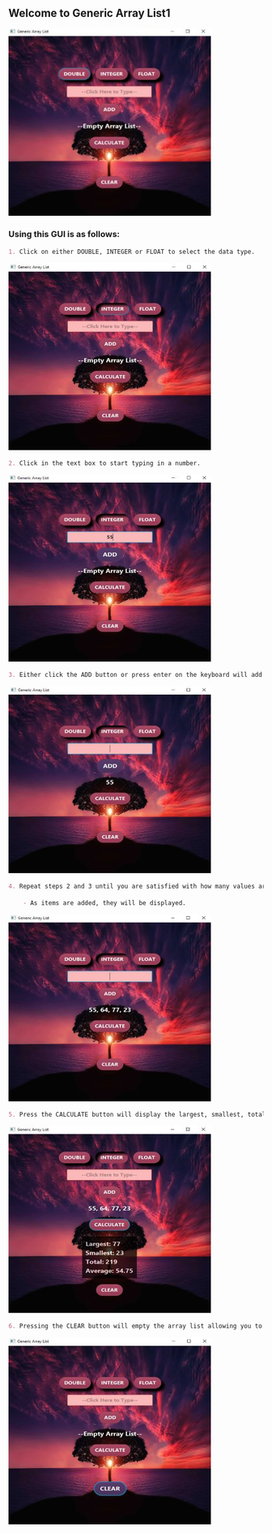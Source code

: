 ## Welcome to Generic Array List1

![main image](/images/main_image.jpg)

### Using this GUI is as follows:
```markdown
1. Click on either DOUBLE, INTEGER or FLOAT to select the data type.
```
![number image](/images/number_type.jpg "Selecting Number Type")

```markdown
2. Click in the text box to start typing in a number.
```
![add number image](/images/add_number.jpg "Typing in the textbox")

```markdown
3. Either click the ADD button or press enter on the keyboard will add the value to the array list.
```
![added image](/images/added.jpg "Value added")

```markdown
4. Repeat steps 2 and 3 until you are satisfied with how many values are in the array list.

    - As items are added, they will be displayed.
```
![add more numbers image](/images/add_more_numbers.jpg "Add more values")

```markdown
5. Press the CALCULATE button will display the largest, smallest, total and average from the array list.
```
![calculate image](/images/calculate.jpg "Calculate array list")

```markdown
6. Pressing the CLEAR button will empty the array list allowing you to start over.
```
![clear image](/images/clear.jpg "Clearing everything")

<!-- For more details see [GitHub Flavored Markdown](https://guides.github.com/features/mastering-markdown/). -->
<!-- You can use the [editor on GitHub](https://github.com/zuki07/Generic_array_list1/edit/gh-pages/index.md) to maintain and preview the content for your website in Markdown files. -->
